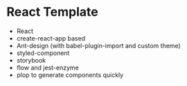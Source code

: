 # React Template

* React
* create-react-app based
* Ant-design (with babel-plugin-import and custom theme)
* styled-component
* storybook
* flow and jest-enzyme
* plop to generate components quickly
